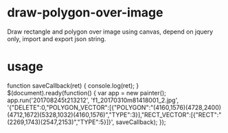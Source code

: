 # draw-polygon-over-image
Draw rectangle and polygon over image using canvas, depend on jquery only, import and export json string.

# usage
function saveCallback(ret) {
	console.log(ret);
}
$(document).ready(function() {
	var app = new painter();
	app.run('201708245t213212', 'f1_20170310m81418001_2.jpg', '{"DELETE":0,"POLYGON_VECTOR":[{"POLYGON":"(4160,1576)(4728,2400)(4712,1672)(5328,1032)(4160,1576)","TYPE":3}],"RECT_VECTOR":[{"RECT":"(2269,1743)(2547,2153)","TYPE":5}]}', saveCallback);
});
